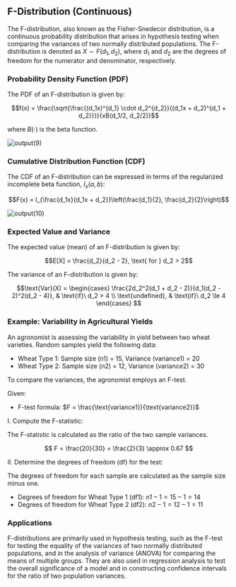 ## F-Distribution (Continuous)

The F-distribution, also known as the Fisher-Snedecor distribution, is a continuous probability distribution that arises in hypothesis testing when comparing the variances of two normally distributed populations. The F-distribution is denoted as $X \sim F(d_1, d_2)$, where $d_1$ and $d_2$ are the degrees of freedom for the numerator and denominator, respectively.

### Probability Density Function (PDF)

The PDF of an F-distribution is given by:

$$f(x) = \frac{\sqrt{\frac{(d_1x)^{d_1} \cdot d_2^{d_2}}{(d_1x + d_2)^{d_1 + d_2}}}}{xB(d_1/2, d_2/2)}$$

where $B(\cdot)$ is the beta function.

![output(9)](https://github.com/user-attachments/assets/6ff16820-c60b-4693-97c4-1061f45a3405)

### Cumulative Distribution Function (CDF)

The CDF of an F-distribution can be expressed in terms of the regularized incomplete beta function, $I_x(a, b)$:

$$F(x) = I_{\frac{d_1x}{d_1x + d_2}}\left(\frac{d_1}{2}, \frac{d_2}{2}\right)$$

![output(10)](https://github.com/user-attachments/assets/88dc09c2-c964-4d41-9b4c-362914982f5a)

### Expected Value and Variance

The expected value (mean) of an F-distribution is given by:

$$E[X] = \frac{d_2}{d_2 - 2}, \text{ for } d_2 > 2$$

The variance of an F-distribution is given by:

$$\text{Var}(X) = \begin{cases}
  \frac{2d_2^2(d_1 + d_2 - 2)}{d_1(d_2 - 2)^2(d_2 - 4)}, & \text{if}\ d_2 > 4 \\
  \text{undefined}, & \text{if}\ d_2 \le 4
\end{cases}
$$

### Example: Variability in Agricultural Yields

An agronomist is assessing the variability in yield between two wheat varieties. Random samples yield the following data:

- Wheat Type 1: Sample size (n1) = 15, Variance (variance1) = 20
- Wheat Type 2: Sample size (n2) = 12, Variance (variance2) = 30

To compare the variances, the agronomist employs an F-test.

Given:

- F-test formula: $F = \frac{\text{variance1}}{\text{variance2}}$

I. Compute the F-statistic:

The F-statistic is calculated as the ratio of the two sample variances.

$$ F = \frac{20}{30} = \frac{2}{3} \approx 0.67 $$

II. Determine the degrees of freedom (df) for the test:

The degrees of freedom for each sample are calculated as the sample size minus one.

- Degrees of freedom for Wheat Type 1 (df1): $n1 - 1 = 15 - 1 = 14$
- Degrees of freedom for Wheat Type 2 (df2): $n2 - 1 = 12 - 1 = 11$

### Applications

F-distributions are primarily used in hypothesis testing, such as the F-test for testing the equality of the variances of two normally distributed populations, and in the analysis of variance (ANOVA) for comparing the means of multiple groups. They are also used in regression analysis to test the overall significance of a model and in constructing confidence intervals for the ratio of two population variances.
